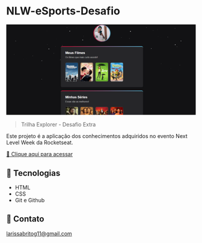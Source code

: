 # NLW-eSports-Desafio

![preview](./github/preview.png)


> Trilha Explorer - Desafio Extra


Este projeto é a aplicação dos conhecimentos adquiridos no evento Next Level Week da Rocketseat.


[🔗 Clique aqui para acessar](https://larissabrito-dev.github.io/nlw-esports-desafio/)


## 🔧 Tecnologias

- HTML
- CSS
- Git e Github


## 📧 Contato

larissabritog11@gmail.com
